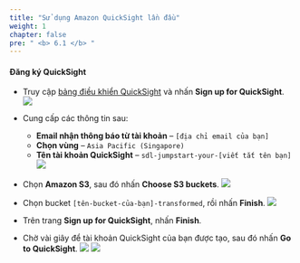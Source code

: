 ```yaml
---
title: "Sử dụng Amazon QuickSight lần đầu"
weight: 1
chapter: false
pre: " <b> 6.1 </b> "
---
```


#### Đăng ký QuickSight
- Truy cập [bảng điều khiển QuickSight](https://ap-southeast-1.quicksight.aws.amazon.com/sn/console/signup?#) và nhấn **Sign up for QuickSight**.
![](/images/6.visualize/1.png)

- Cung cấp các thông tin sau:
  - **Email nhận thông báo từ tài khoản** – `[địa chỉ email của bạn]`
  - **Chọn vùng** – `Asia Pacific (Singapore)`
  - **Tên tài khoản QuickSight** – `sdl-jumpstart-your-[viết tắt tên bạn]`
![](/images/6.visualize/2.png)

- Chọn **Amazon S3**, sau đó nhấn **Choose S3 buckets**.
![](/images/6.visualize/3.png)

- Chọn bucket `[tên-bucket-của-bạn]-transformed`, rồi nhấn **Finish**.
![](/images/6.visualize/4.png)

- Trên trang **Sign up for QuickSight**, nhấn **Finish**.

- Chờ vài giây để tài khoản QuickSight của bạn được tạo, sau đó nhấn **Go to QuickSight**.
![](/images/6.visualize/5.png)
![](/images/6.visualize/6.png)
